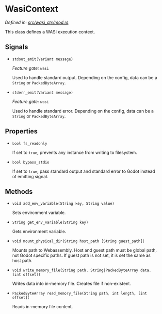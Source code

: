 # WasiContext

_Defined in: [src/wasi_ctx/mod.rs](../src/wasi_ctx/mod.rs)_

This class defines a WASI execution context.

## Signals

* `stdout_emit(Variant message)`

  _Feature gate:_ `wasi`

  Used to handle standard output.
  Depending on the config, data can be a `String` or `PackedByteArray`.

* `stderr_emit(Variant message)`

  _Feature gate:_ `wasi`

  Used to handle standard error.
  Depending on the config, data can be a `String` or `PackedByteArray`.

## Properties

* `bool fs_readonly`

  If set to `true`, prevents any instance from writing to filesystem.

* `bool bypass_stdio`

  If set to `true`, pass standard output and standard error to Godot
  instead of emitting signal.

## Methods

* `void add_env_variable(String key, String value)`

  Sets environment variable.

* `String get_env_variable(String key)`

  Gets environment variable.

* `void mount_physical_dir(String host_path [String guest_path])`

  Mounts path to Webassembly.
  Host and guest path must be global path, not Godot specific paths.
  If guest path is not set, it is set the same as host path.

* `void write_memory_file(String path, String|PackedByteArray data, [int offset])`

  Writes data into in-memory file. Creates file if non-existent.

* `PackedByteArray read_memory_file(String path, int length, [int offset])`

  Reads in-memory file content.
